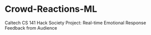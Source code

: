 # Crowd-Reactions-ML
Caltech CS 141 Hack Society Project: Real-time Emotional Response Feedback from Audience
